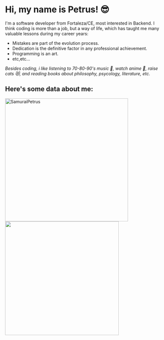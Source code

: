<h1>Hi, my name is Petrus! 😎</h1>
<p>I'm a software developer from Fortaleza/CE, most interested in Backend. I think coding is more than a job, but a way of life, which has taught me many valuable lessons during my career years:</p>
<ul>
  <li>Mistakes are part of the evolution process.</li>
  <li>Dedication is the definitive factor in any professional achievement.</li>
  <li>Programming is an art.</li>
  <li>etc,etc...</li>
</ul>
<p><i>Besides coding, i like listening to 70-80-90's music 🎵, watch anime 🗾, raise cats 😻, and reading books about philosophy, psycology, literature, etc.</i></p>
<h2>Here's some data about me:</h2>
<img width="400px" align="left" src="https://github-readme-stats.vercel.app/api?username=SamuraiPetrus&show_icons=true&theme=dark" alt="SamuraiPetrus" />
<img width="370px" align="left" src="https://github-readme-stats.vercel.app/api/top-langs/?username=SamuraiPetrus&hide=html&layout=compact&theme=dark" />
